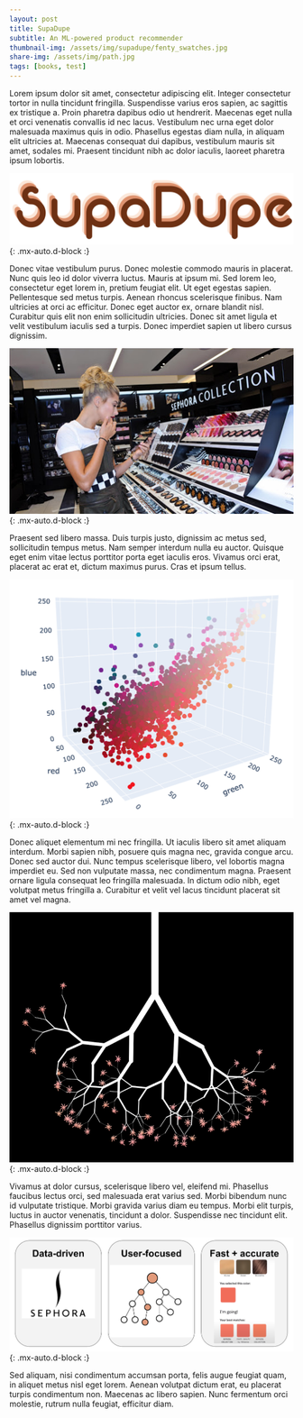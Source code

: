```yaml
---
layout: post
title: SupaDupe
subtitle: An ML-powered product recommender
thumbnail-img: /assets/img/supadupe/fenty_swatches.jpg
share-img: /assets/img/path.jpg
tags: [books, test]
---
```


Lorem ipsum dolor sit amet, consectetur adipiscing elit. Integer consectetur tortor in nulla tincidunt fringilla. Suspendisse varius eros sapien, ac sagittis ex tristique a. Proin pharetra dapibus odio ut hendrerit. Maecenas eget nulla et orci venenatis convallis id nec lacus. Vestibulum nec urna eget dolor malesuada maximus quis in odio. Phasellus egestas diam nulla, in aliquam elit ultricies at. Maecenas consequat dui dapibus, vestibulum mauris sit amet, sodales mi. Praesent tincidunt nibh ac dolor iaculis, laoreet pharetra ipsum lobortis.

![logo]( assets/img/supadupe/supadupe_logo.png ){: .mx-auto.d-block :}

Donec vitae vestibulum purus. Donec molestie commodo mauris in placerat. Nunc quis leo id dolor viverra luctus. Mauris at ipsum mi. Sed lorem leo, consectetur eget lorem in, pretium feugiat elit. Ut eget egestas sapien. Pellentesque sed metus turpis. Aenean rhoncus scelerisque finibus. Nam ultricies at orci ac efficitur. Donec eget auctor ex, ornare blandit nisl. Curabitur quis elit non enim sollicitudin ultricies. Donec sit amet ligula et velit vestibulum iaculis sed a turpis. Donec imperdiet sapien ut libero cursus dignissim.

![shopper]( assets/img/supadupe/shopper.png ){: .mx-auto.d-block :}


Praesent sed libero massa. Duis turpis justo, dignissim ac metus sed, sollicitudin tempus metus. Nam semper interdum nulla eu auctor. Quisque eget enim vitae lectus porttitor porta eget iaculis eros. Vivamus orci erat, placerat ac erat et, dictum maximus purus. Cras et ipsum tellus. 

![rgb]( assets/img/supadupe/rgb_space.png ){: .mx-auto.d-block :}

Donec aliquet elementum mi nec fringilla. Ut iaculis libero sit amet aliquam interdum. Morbi sapien nibh, posuere quis magna nec, gravida congue arcu. Donec sed auctor dui. Nunc tempus scelerisque libero, vel lobortis magna imperdiet eu. Sed non vulputate massa, nec condimentum magna. Praesent ornare ligula consequat leo fringilla malesuada. In dictum odio nibh, eget volutpat metus fringilla a. Curabitur et velit vel lacus tincidunt placerat sit amet vel magna. 

![decision]( assets/img/supadupe/decision_tree_resize.png ){: .mx-auto.d-block :}

 Vivamus at dolor cursus, scelerisque libero vel, eleifend mi. Phasellus faucibus lectus orci, sed malesuada erat varius sed. Morbi bibendum nunc id vulputate tristique. Morbi gravida varius diam eu tempus. Morbi elit turpis, luctus in auctor venenatis, tincidunt a dolor. Suspendisse nec tincidunt elit. Phasellus dignissim porttitor varius.

![summary]( assets/img/supadupe/summary_crop_resize.png ){: .mx-auto.d-block :}

Sed aliquam, nisi condimentum accumsan porta, felis augue feugiat quam, in aliquet metus nisl eget lorem. Aenean volutpat dictum erat, eu placerat turpis condimentum non. Maecenas ac libero sapien. Nunc fermentum orci molestie, rutrum nulla feugiat, efficitur diam.
